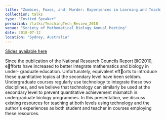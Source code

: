 ```yaml
---
title: "Zombies, Foxes, and  Murder: Experiences in Learning and Teaching Quantitative Biology Using Technology"
collection: talks
type: "Invited Speaker"
permalink: /talks/TeachingTech_Review_2018
venue: "Society of Mathematical Biology Annual Meeting"
date: 2018-07-12
location: "Sydney, Australia"
---
```

[Slides available here](http://shelbymscott.github.io/files/TeachingTech_Review_2018.pdf)

Since the publication of the National Research Councils Report BIO2010, efforts have increased to better integrate mathematics and biology in under- graduate education. Unfortunately, equivalent efforts to introduce these quantitative topics at the secondary level have been seldom. Undergraduate courses regularly use technology to integrate these two disciplines, and we believe that technology can similarly be used at the secondary level to prevent quantitative achievement mismatch in undergraduate biology programmes. In this presentation, we discuss existing resources for teaching at both levels using technology and the author's experiences as both student and teacher in courses employing these resources.
